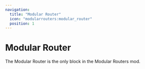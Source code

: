 ```yaml
---
navigation:
  title: "Modular Router"
  icon: "modularrouters:modular_router"
  position: 1
---
```


# Modular Router

The Modular Router is the only block in the <Color hex="#228">Modular Routers</Color> mod.

<SubPages />